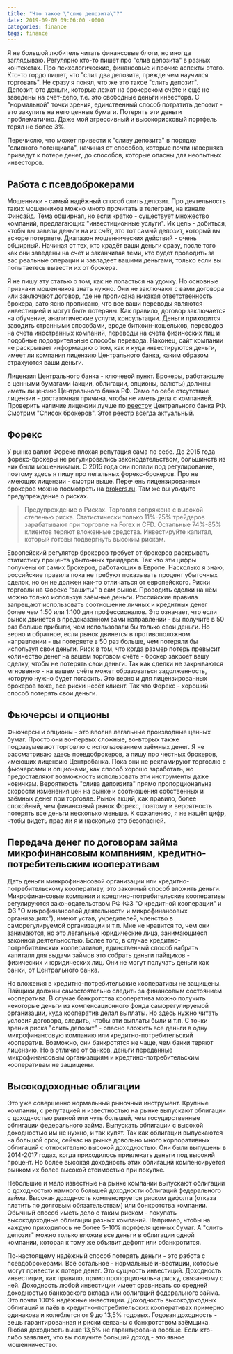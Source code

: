 ```yaml
---
title: "Что такое \"слив депозита\"?"
date: 2019-09-09 09:06:00 -0000
categories: finance
tags: finance
---
```


Я не большой любитель читать финансовые блоги, но иногда заглядываю. Регулярно кто-то пишет про "слив депозита" в разных контекстах. Про психологические, финансовые и прочие аспекты этого. Кто-то гордо пишет, что "слил два депозита, прежде чем научился торговать". Не сразу я понял, что же это такое "слить депозит". Депозит, это деньги, которые лежат на брокерском счёте и ещё не заведены на счёт-депо, т.е. это свободные деньги инвестора. С "нормальной" точки зрения, единственный способ потратить депозит - это закупить на него ценные бумаги. Потерять эти деньги проблематично. Даже мой агрессивный и высокорисковый портфель терял не более 3%.

Перечислю, что может привести к "сливу депозита" в порядке "сливного потенциала", начиная от способов, которые почти наверняка приведут к потере денег, до способов, которые опасны для неопытных инвесторов.

## Работа с псевдоброкерами

Мошенники - самый надёжный способ слить депозит. Про деятельность таких мошенников можно много прочитать в телеграм, на канале [Финсайд](https://t.me/finside). Тема обширная, но если кратко - существует множество компаний, предлагающих "инвестиционные услуги". Их цель - добиться, чтобы вы завели деньги на их счёт, это тот самый депозит, который вы вскоре потеряете. Диапазон мошеннических действий - очень обширный. Начиная от тех, кто крадёт ваши деньги сразу, после того как они заведены на счёт и заканчивая теми, кто будет проводить за вас реальные операции и завладеет вашими деньгами, только если вы попытаетесь вывести их от брокера.

Я не пишу эту статью о том, как не попасться на удочку. Но основные признаки мошенников знать нужно. Они не заключают с вами договора или заключают договор, где не прописана никакая ответственность брокера, зато ясно прописано, что все ваши переводы являются инвестицией и могут быть потеряны. Как правило, договор заключается на обучение, аналитические услуги, консультации. Деньги приходится заводить странными способами, вроде биткоин-кошельков, переводов на счета иностранных компаний, переводы на счета физических лиц и подобные подозрительные способы перевода. Наконец, сайт компании не раскрывает информацию о том, как и куда инвестируются деньги, имеет ли компания лицензию Центрального банка, каким образом страхуются ваши деньги. 

Лицензия Центрального банка - ключевой пункт. Брокеры, работающие с ценными бумагами (акции, облигации, опционы, валюты) должны иметь лицензию Центрального банка РФ. Само по себе отсутствие лицензии - достаточная причина, чтобы не иметь дела с компанией. Проверить наличие лицензии лучше по [реестру](https://www.cbr.ru/finmarket/registries/) Центрального банка РФ. Смотрим "Список брокеров". Этот реестр всегда актуальный.

## Форекс

У рынка валют Форекс плохая репутация сама по себе. До 2015 года форекс-брокеры не регулировались законодательством, большинств из них были мошенниками. С 2015 года они попали под регулирование, поэтому здесь я пишу про легальных форекс-брокеров. Про не имеющих лицензии - смотри выше. Перечень лицензированных брокеров можно посмотреть на [brokers.ru](https://brokers.ru/foreks-brokery-s-licenziej-cb). Там же вы увидите предупреждение о рисках. 

> Предупреждение о Рисках. Торговля сопряжена с высокой степенью риска. Статистически только 11%-25% трейдеров зарабатывают при торговле на Forex и CFD. Остальные 74%-85% клиентов теряют вложенные средства. Инвестируйте капитал, который готовы подвергнуть высоким рискам.

Европейский регулятор брокеров требует от брокеров раскрывать статистику процента убыточных трейдеров. Так что эти цифры получены от самих брокеров, работающих в Европе. Насколько я знаю, российские правила пока не требуют показывать процент убыточных сделок, но он не должен как-то отличаться от европейского. Риски торговли на Форекс "зашиты" в сам рынок. Проводить сделки на нём можно только используя заёмные деньги. Российские правила запрещают использовать соотношение личных и кредитных денег более чем 1:50 или 1:100 для профессионалов. Это означает, что если рынок двинется в предсказанном вами направлении - вы получите в 50 раз больше прибыли, чем использовали бы только свои деньги. Но верно и обратное, если рынок двинется в противоположном направлении - вы потеряете в 50 раз больше, чем потеряли бы используя свои деньги. Риск в том, что когда размер потерь превысит количество денег на вашем торговом счёте - брокер закроет вашу сделку, чтобы не потерять свои деньги. Так как сделки не закрываются мгновенно - на вашем счёте может образоваться задолженность, которую нужно будет погасить. Это верно и для лицензированных брокеров тоже, все риски несёт клиент. Так что Форекс - хороший способ потерять свои деньги.

## Фьючерсы и опционы

Фьючерсы и опционы - это вполне легальные производные ценных бумаг. Просто они во-первых сложные, во-вторых также подразумевают торговлю с использованием заёмных денег. Я не рассматриваю здесь псевдоброкеров, а пишу про честных брокеров, имеющих лицензию Центробанка. Пока они не рекламируют торговлю с фьючерсами и опционами, как способ хорошо заработать, но предоставляют возможность использовать эти инструменты даже новичкам. Вероятность "слива депоизита" прямо пропорциональна скорости изменения цен на рынке и соотношения собственных и заёмных денег при торговле. Рынок акций, как правило, более спокойный, чем финансовый рынок Форекс, поэтому и вероятность потерять все деньги несколько меньше. К сожалению, я не нашёл цифр, чтобы видеть прав ли я и насколько это безопасней. 

## Передача денег по договорам займа микрофинансовым компаниям, кредитно-потребительским кооперативам

Дать деньги минкрофинансовой организации или кредитно-потребительскому кооперативу, это законный способ вложить деньги. Микрофинансовые компании и кредтино-потребительские кооперативы регулируются законодательством РФ (ФЗ "О кредитной кооперации" и ФЗ "О микрофинансовой деятельности и микрофинансовых организациях"), имеют устав, учредителей, членство в саморегулируемой организации и т.п. Мне не нравится то, чем они занимаются, но это легальные юридические лица, занимающиеся законной деятельностью. Более того, в случае кредитно-потребительских кооперативов, единственный способ набрать капиталл для выдачи займов это собрать деньги пайщиков - физических и юридических лиц. Они не могут получать деньги как банки, от Центрального банка.

Но вложения в кредитно-потребительские кооперативы не защищены. Пайщики должны самостоятельно следить за финансовым состоянием кооператива. В случае банкротства кооператива можно получить некоторые деньги из компенсационного фонда саморегулируемой организации, куда кооператив делал выплаты. Но здесь нужно читать условия договора, следить, чтобы эти выплаты были и т.п. С точки зрения риска "слить депозит" - опасно вложить все деньги в одну микрофинансовую компанию или кредитно-потребительский кооператив. Возможно, они банкротятся не чаще, чем банки теряют лицензию. Но в отличие от банков, деньги переданные микрофинансовым организациям и кредтино-потребительским кооперативам не защищены.

## Высокодоходные облигации

Это уже совершенно нормальный рыночный инструмент. Крупные компании, с репутацией и известностью на рынке выпускают облигации с доходностью равной или чуть большей, чем государственные облигации федерального займа. Выпускать облигации с высокой доходностью им не нужно, и так купят. Так как облигации выпускаются на большой срок, сейчас на рынке довольно много корпоративных облигаций с относительно высокой доходностью. Они были выпущены в 2014-2017 годах, когда приходилось привлекать деньги под высокий процент. Но более высокая доходность этих облигаций компенсируется рынком их более высокой стоимостью при покупке. 

Небольшие и мало известные на рынке компании выпускают облигации с доходностью намного большей доходности облигаций федерального займа. Высокая доходность компенсируется риском дефолта (отказа платить по долговым обязательствам) или бонкротства компании. Обычный способ иметь дело с таким риском - покупать высокодоходные облигации разных компаний. Например, чтобы на каждую приходилось не более 5-10% портфеля ценных бумаг. А "слить депозит" можно только вложив все деньги в облигации одной компании, которая к тому же объявит дефолт или обанкротится.



По-настоящему надёжный способ потерять деньги - это работа с псевдоброкерами. Всё остальное - нормальные инвестиции, которые могут привести к потере денег. Это сущность инвестиций. Доходность инвестиции, как правило, прямо пропорциональна риску, связанному с ней. Доходность любой инвестиции имеет сравнивать со средней доходностью банковского вклада или облигаций федерального займа. Это почти 100% надёжные инвестиции. Доходность высокодоходных облигаций и паёв в кредитно-потребительских кооперативах примерно одинакова и колеблется от 9 до 13,5% годовых. Годовая доходность - вещь гарантированная и риски связаны с банкротством заёмщика. Любая доходность выше 13,5% не гарантирована вообще. Если кто-либо заявляет, что вы получите больший доход - это явное мошенничество.
